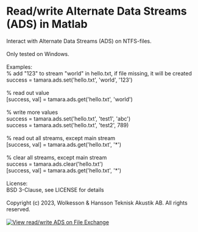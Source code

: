 
# Read/write Alternate Data Streams (ADS) in Matlab

Interact with Alternate Data Streams (ADS) on NTFS-files.
\
\
Only tested on Windows.
\
\
Examples:
\
% add "123" to stream "world" in hello.txt, if file missing, it will be created
\
success = tamara.ads.set('hello.txt', 'world', '123')
\
\
% read out value
\
[success, val] = tamara.ads.get('hello.txt', 'world')
\
\
% write more values
\
success = tamara.ads.set('hello.txt', 'test1', 'abc')
\
success = tamara.ads.set('hello.txt', 'test2', 789)
\
\
% read out all streams, except main stream
\
[success, val] = tamara.ads.get('hello.txt', '\*')
\
\
% clear all streams, except main stream
\
success = tamara.ads.clear('hello.txt')
\
[success, val] = tamara.ads.get('hello.txt', '\*')
\
\
License:\
BSD 3-Clause, see LICENSE for details
\
\
Copyright (c) 2023, Wolkesson & Hansson Teknisk Akustik AB. All rights reserved.
\
\
[![View read/write ADS on File Exchange](https://www.mathworks.com/matlabcentral/images/matlab-file-exchange.svg)](https://mathworks.com/matlabcentral/fileexchange/124750-read-write-alternate-data-streams-ads)
